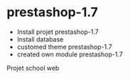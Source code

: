 # prestashop-1.7

- Install projet prestashop-1.7
- Install database
- customed theme prestashop-1.7
- created own module prestashop-1.7

Projet school web
